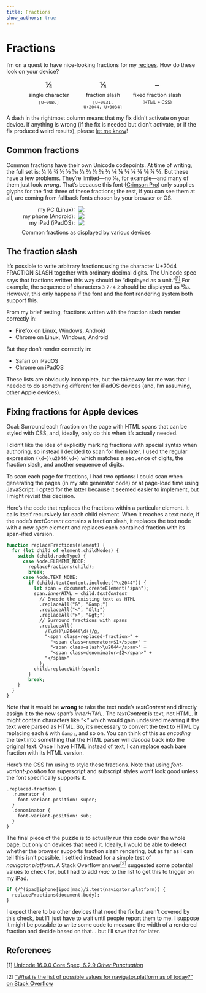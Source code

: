 ```yaml
---
title: Fractions
show_authors: true
---
```


# Fractions

I’m on a quest to have nice-looking fractions for my [recipes]. How do these look on your device?

[recipes]: /recipes/

<figure>
  <div class=fraction-comparison>
    <div><strong>¼</strong><span>single character</span><tt>[U+00BC]</tt></div>
    <div><strong class=skip-fraction-replacement>1⁄4</strong><span>fraction slash</span><tt>[U+0031, U+2044, U+0034]</tt></div>
    <div><strong><span class=hide-if-replaced>–</span><span class=frac>1⁄4</span></strong><span>fixed fraction slash</span><span>(HTML + CSS)</span></div>
  </div>
</figure>
<style>
.fraction-comparison {
  display: grid;
  grid-template-columns: repeat(3, 1fr);
  margin-bottom: var(--paragraph-spacing);
  > div {
    display: flex;
    flex-direction: column;
    column-gap: 0.5rem;
    row-gap: 0.5em;
    text-wrap: balance;
    text-align: center;
    strong {
      font-size: 1.5em;
    }
    > *:not(:first-child) {
      line-height: 1;
    }
    > *:nth-child(3) {
      font-size: 0.8em;
    }
  }
}
.hide-if-replaced {
  &:has(+ .frac .replaced-fraction) {
    display: none;
  }
  + .frac {
    display: none;
  }
  + .frac:has(.replaced-fraction) {
    display: inline;
  }
}
</style>

A dash in the rightmost column means that my fix didn’t activate on your device. If anything is
wrong (if the fix is needed but didn’t activate, or if the fix produced weird results), please
<a href="https://github.com/kalgynirae/lumeh.org/issues/new?title=Fraction+disaster&body=%3CPlease+include+a+screenshot+showing+the+difference+and+mention+your+OS+and+browser+version%3E" rel=external target=_blank>let me know</a>!

## Common fractions

Common fractions have their own Unicode codepoints. At time of writing, the full set is:
¼ ½ ¾ ⅐ ⅑ ⅒ ⅓ ⅔ ⅕ ⅖ ⅗ ⅘ ⅙ ⅚ ⅛ ⅜ ⅝ ⅞ ↉. But these have a few problems. They’re limited—no
1⁄16, for example—and many of them just look *wrong*. That’s because this font (<a
href=https://fonts.google.com/specimen/Crimson+Pro rel=external target=_blank>Crimson Pro</a>) only
supplies glyphs for the first three of these fractions; the rest, if you can see them at all, are
coming from fallback fonts chosen by your browser or OS.

<style>
.fraction-images {
  background-color: var(--color-bg-dark);
  padding-bottom: 0.5rem;
  display: grid;
  grid-template-columns: minmax(max-content, 1fr) 2fr;
  column-gap: 0.5rem;
  align-items: center;
  span {
    grid-column: 1;
    text-align: right;
  }
  img {
    grid-column: 2;
    max-width: 26em;
  }
}
</style>
<figure>
  <div class="fraction-images bleed">
    <span>my PC (Linux):</span><img src=unicode-fractions-linux.png>
    <span>my phone (Android):</span><img src=unicode-fractions-android.png>
    <span>my iPad (iPadOS):</span><img src=unicode-fractions-ios.png>
  </div>
  <figcaption>Common fractions as displayed by various devices</figcaption>
</figure>

## The fraction slash

It’s possible to write arbitrary fractions using the character <span class=codepoint>U+2044 FRACTION
SLASH</span> together with ordinary decimal digits. The Unicode spec says that fractions written
this way should be “displayed as a unit.”<a href=#ref1><sup>[1]</sup></a> For example, the sequence
of characters `3` `7` `⁄` `4` `2` should be displayed as 37⁄42. However, this only happens if the
font and the font rendering system both support this.

From my brief testing, fractions written with the fraction slash render correctly in:

* Firefox on Linux, Windows, Android
* Chrome on Linux, Windows, Android

But they don’t render correctly in:

* Safari on iPadOS
* Chrome on iPadOS

These lists are obviously incomplete, but the takeaway for me was that I needed to do something
different for iPadOS devices (and, I’m assuming, other Apple devices).

## Fixing fractions for Apple devices

Goal: Surround each fraction on the page with HTML spans that can be styled with CSS, and, ideally,
only do this when it’s actually needed.

I didn’t like the idea of explicitly marking fractions with special syntax when authoring, so
instead I decided to scan for them later. I used the regular expression `(\d+)\u2044(\d+)` which
matches a sequence of digits, the fraction slash, and another sequence of digits.

To scan each page for fractions, I had two options: I could scan when generating the pages (in my
site generator code) or at page-load time using JavaScript. I opted for the latter because it seemed
easier to implement, but I might revisit this decision.

Here’s the code that replaces the fractions within a particular element. It calls itself recursively
for each child element. When it reaches a text node, if the node’s *textContent* contains a fraction
slash, it replaces the text node with a new *span* element and replaces each contained fraction with
its span-ified version.

<pre><code><span class=kw>function</span> replaceFractions(element) {
  <span class=kw>for</span> (<span class=kw>let</span> <span class=fg-cyan>child</span> <span class=kw>of</span> element.childNodes) {
    <span class=kw>switch</span> (<span class=fg-cyan>child</span>.nodeType) {
      <span class=kw>case</span> Node.ELEMENT_NODE:
        replaceFractions(<span class=fg-cyan>child</span>);
        <span class=kw>break</span>;
      <span class=kw>case</span> Node.TEXT_NODE:
        <span class=kw>if</span> (<span class=fg-cyan>child</span>.textContent.includes("\u2044")) {
          <span class=kw>let</span> <span class=fg-violet>span</span> = document.createElement("span");
          <span class=fg-violet>span</span>.<em>innerHTML</em> = <span class=fg-cyan>child</span>.<em>textContent</em>
            <span class=comment>// Encode the existing text as HTML</span>
            .replaceAll("&amp;", <span class=fg-green>"&amp;amp;"</span>)
            .replaceAll("&lt;", <span class=fg-green>"&amp;lt;"</span>)
            .replaceAll("&gt;", <span class=fg-green>"&amp;gt;"</span>)
            <span class=comment>// Surround fractions with spans</span>
            .replaceAll(
              <span class=fg-red>/(\d+)\u2044(\d+)/g</span>,
              <span class=fg-green>"&lt;span class=replaced-fraction&gt;"</span> +
                <span class=fg-green>"&lt;span class=numerator&gt;<span class=fg-orange>$1</span>&lt;/span&gt;"</span> +
                <span class=fg-green>"&lt;span class=slash&gt;<span class=fg-yellow>\u2044</span>&lt;/span&gt;"</span> +
                <span class=fg-green>"&lt;span class=denominator&gt;<span class=fg-orange>$2</span>&lt;/span&gt;"</span> +
              <span class=fg-green>"&lt;/span&gt;"</span>
            );
          <span class=fg-cyan>child</span>.replaceWith(<span class=fg-violet>span</span>);
        }
        <span class=kw>break</span>;
    }
  }
}
</code></pre>

Note that it would be **wrong** to take the text node’s *textContent* and directly assign it to the
new span’s *innerHTML*. The *textContent* is text, not HTML. It might contain characters like “&lt;”
which would gain undesired meaning if the text were parsed as HTML. So, it’s necessary to convert
the text to HTML by replacing each `&` with `&amp;`, and so on. You can think of this as *encoding*
the text into something that the HTML parser will *decode* back into the original text. Once I have
HTML instead of text, I can replace each bare fraction with its HTML version.

Here’s the CSS I’m using to style these fractions. Note that using *font-variant-position* for
superscript and subscript styles won’t look good unless the font specifically supports it.

<pre><code>.replaced-fraction {
  .numerator {
    font-variant-position: super;
  }
  .denominator {
    font-variant-position: sub;
  }
}
</code></pre>

The final piece of the puzzle is to actually run this code over the whole page, but only on
devices that need it. Ideally, I would be able to detect whether the browser supports fraction
slash rendering, but as far as I can tell this isn’t possible. I settled instead for a simple test
of *navigator.platform*. A Stack Overflow answer<a href=#ref2><sup>[2]</sup></a> suggested some
potential values to check for, but I had to add *mac* to the list to get this to trigger on my iPad.

<pre><code><span class=kw>if</span> (<span class=fg-red>/^(ipad|iphone|ipod|mac)/i</span>.test(navigator.platform)) {
  replaceFractions(document.body);
}
</code></pre>

I expect there to be other devices that need the fix but aren’t covered by this check, but I’ll just
have to wait until people report them to me. I suppose it might be possible to write some code to
measure the width of a rendered fraction and decide based on that… but I’ll save that for later.

## References

<p id=ref1 class=footnote><span class=ref>[1]</span> <a href=https://www.unicode.org/versions/Unicode16.0.0/core-spec/chapter-6/#G2001 rel=external target=_blank>Unicode 16.0.0 Core Spec, 6.2.9 <em>Other Punctuation</em></a></p>
<p id=ref2 class=footnote><span class=ref>[2]</span> <a href=https://stackoverflow.com/a/19883965 rel=external target=_blank>“What is the list of possible values for navigator.platform as of today?” on Stack Overflow</a></p>
